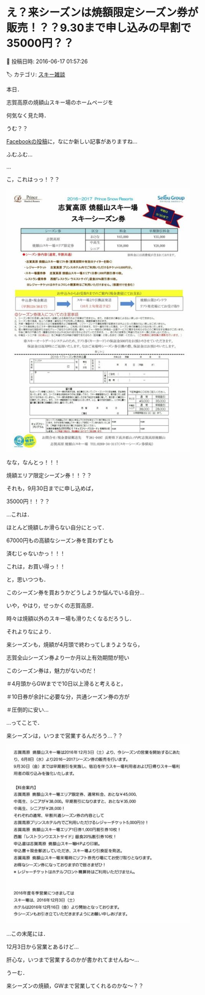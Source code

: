 # え？来シーズンは焼額限定シーズン券が販売！？？9.30まで申し込みの早割で35000円？？

📅 投稿日時: 2016-06-17 01:57:26

🏷️ カテゴリ: [スキー雑談](c1f9d2cb7478308da16419928ea3945e9.md)

本日．


志賀高原の焼額山スキー場のホームページを


何気なく見た時．


うむ？？


[Facebookの投稿](https://www.facebook.com/yakebitaiyama/posts/1007288759366470)に，なにか新しい記事がありますね…





ふむふむ…


…


こ，これはっっ！？？




![3bf87b55b05b89f5ebcfcb884f335997.jpg](images/3bf87b55b05b89f5ebcfcb884f335997.jpg)




なな，なんとっ！！！


焼額エリア限定シーズン券！！？？


それも，9月30日までに申し込めば，


35000円！！？？





…これは．


ほとんど焼額しか滑らない自分にとって．


67000円もの高額なシーズン券を買わずとも


済むじゃないかっ！！！


これは，お買い得っ！！





と，思いつつも．


このシーズン券を買おうかどうしようか悩んでいる自分…





いや，やはり，せっかくの志賀高原．


時々は焼額以外のスキー場も滑りたくなるだろうし．





それよりなにより．


来シーズンも，焼額が4月頭で終わってしまうようなら，


志賀全山シーズン券より一か月以上有効期間が短い


このシーズン券は，魅力がないのだ！


＃4月頭からGWまでで10日以上滑ると考えると，


＃10日券が余計に必要な分，共通シーズン券の方が


＃圧倒的に安い…





…ってことで．


来シーズンは，いつまで営業するんだろう…？？







![1a4c83f66b0e0d1bcb7cabec665b081d.jpg](images/1a4c83f66b0e0d1bcb7cabec665b081d.jpg)







…この末尾には．


12月3日から営業とあるけど…


肝心な，いつまで営業するのかが書かれてませんね～…





うーむ．


来シーズンの焼額，GWまで営業してくれるのかな～？？
